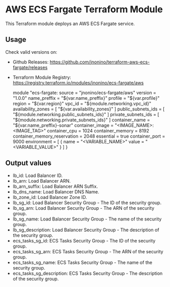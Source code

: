 # AWS ECS Fargate Terraform Module #

This Terraform module deploys an AWS ECS Fargate service.

## Usage

Check valid versions on:
* Github Releases: <https://github.com/jnonino/terraform-aws-ecs-fargate/releases>
* Terraform Module Registry: <https://registry.terraform.io/modules/jnonino/ecs-fargate/aws>

    module "ecs-fargate: 
        source              = "jnonino/ecs-fargate/aws"
        version             = "1.0.0"
        name_preffix        = "${var.name_preffix}"
        profile             = "${var.profile}"
        region              = "${var.region}"
        vpc_id              = "${module.networking.vpc_id}"
        availability_zones  = [ "${var.availability_zones}" ]
        public_subnets_ids  = [ "${module.networking.public_subnets_ids}" ]
        private_subnets_ids = [ "${module.networking.private_subnets_ids}" ]
        container_name               = "${var.name_preffix}-sonar"
        container_image              = "<IMAGE_NAME>:<IMAGE_TAG>"
        container_cpu                = 1024
        container_memory             = 8192
        container_memory_reservation = 2048
        essential                    = true
        container_port               = 9000
        environment = [
            {
                name  = "<VARIABLE_NAME>"
                value = "<VARIABLE_VALUE>"
            }
        ]
    }

## Output values

* lb_id: Load Balancer ID.
* lb_arn: Load Balancer ARN.
* lb_arn_suffix: Load Balancer ARN Suffix.
* lb_dns_name: Load Balancer DNS Name.
* lb_zone_id: Load Balancer Zone ID.
* lb_sg_id: Load Balancer Security Group - The ID of the security group.
* lb_sg_arn: Load Balancer Security Group - The ARN of the security group.
* lb_sg_name: Load Balancer Security Group - The name of the security group.
* lb_sg_description: Load Balancer Security Group - The description of the security group.
* ecs_tasks_sg_id: ECS Tasks Security Group - The ID of the security group.
* ecs_tasks_sg_arn: ECS Tasks Security Group - The ARN of the security group.
* ecs_tasks_sg_name: ECS Tasks Security Group - The name of the security group.
* ecs_tasks_sg_description: ECS Tasks Security Group - The description of the security group.
